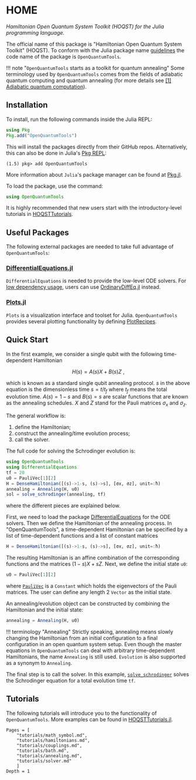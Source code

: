 # HOME

*Hamiltonian Open Quantum System Toolkit (HOQST) for the Julia programming language.*

The official name of this package is "Hamiltonian Open Quantum System Toolkit" (HOQST). To conform with the Julia package name [guidelines](https://julialang.github.io/Pkg.jl/v1/creating-packages/) the code name of the package is `OpenQuantumTools`. 

!!! note "`OpenQuantumTools` starts as a toolkit for quantum annealing" 
    Some terminology used by `OpenQuantumTools` comes from the fields of adiabatic quantum computing and quantum annealing (for more details see [[1] Adiabatic quantum computation](https://link.aps.org/doi/10.1103/RevModPhys.90.015002)).

## Installation

To install, run the following commands inside the Julia REPL:
```julia
using Pkg
Pkg.add("OpenQuantumTools")
```
This will install the packages directly from their GitHub repos. Alternatively, this can also be done in Julia's [Pkg REPL](https://julialang.github.io/Pkg.jl/v1/getting-started/):
```julia-REPL
(1.5) pkg> add OpenQuantumTools
```
More information about `Julia`'s package manager can be found at [Pkg.jl](https://julialang.github.io/Pkg.jl/v1/).

To load the package, use the command:
```julia
using OpenQuantumTools
```
It is highly recommended that new users start with the introductory-level tutorials in [HOQSTTutorials](https://github.com/USCqserver/HOQSTTutorials.jl).

## Useful Packages
The following external packages are needed to take full advantage of `OpenQuantumTools`:
### [DifferentialEquations.jl](http://docs.juliadiffeq.org/latest/)
`DifferentialEquations` is needed to provide the low-level ODE solvers. For [low dependency usage](https://diffeq.sciml.ai/stable/features/low_dep/), users can use [OrdinaryDiffEq.jl](https://github.com/JuliaDiffEq/OrdinaryDiffEq.jl) instead.
### [Plots.jl](https://github.com/JuliaPlots/Plots.jl)
`Plots` is a visualization interface and toolset for Julia. `OpenQuantumTools` provides several plotting functionality by defining [PlotRecipes](https://github.com/JuliaPlots/RecipesBase.jl).

## Quick Start
In the first example, we consider a single qubit with the following time-dependent Hamiltonian
```math
    H(s) = A(s)X + B(s)Z \ ,
```
which is known as a standard single qubit annealing protocol. $s$ in the above equation is the dimensionless time $s=t/t_f$ where $t_f$ means the total evolution time. $A(s)=1-s$ and $B(s)=s$ are scalar functions that are known as the annealing schedules. $X$ and $Z$ stand for the Pauli matrices $\sigma_x$ and $\sigma_z$. 

The general workflow is:

1. define the Hamiltonian;
2. construct the annealing/time evolution process;
3. call the solver. 
    
The full code for solving the Schrodinger evolution is:
```julia
using OpenQuantumTools
using DifferentialEquations
tf = 20
u0 = PauliVec[1][2]
H = DenseHamiltonian([(s)->1-s, (s)->s], [σx, σz], unit=:ħ)
annealing = Annealing(H, u0)
sol = solve_schrodinger(annealing, tf)
```
where the different pieces are explained below.

First, we need to load the package [DifferentialEquations](http://docs.juliadiffeq.org/latest/index.html) for the ODE solvers. Then we define the Hamiltonian of the annealing process. In "OpenQuantumTools", a time-dependent Hamiltonian can be specified by a list of time-dependent functions and a list of constant matrices
```julia
H = DenseHamiltonian([(s)->1-s, (s)->s], [σx, σz], unit=:ħ)
```
The resulting Hamiltonian is an affine combination of the corresponding functions and the matrices $(1-s)X+ sZ$. Next, we define the initial state `u0`:
```julia
u0 = PauliVec[1][2]
```
where [`PauliVec`](@ref) is a `Constant` which holds the eigenvectors of the Pauli matrices. The user can define any length 2 `Vector` as the initial state.

An annealing/evolution object can be constructed by combining the Hamiltonian and the initial state:
```julia
annealing = Annealing(H, u0)
```

!!! terminology "Annealing"
    Strictly speaking, annealing means slowly changing the Hamiltonian from an initial configuration to a final configuration in an open quantum system setup. Even though the master equations in `OpenQuantumTools` can deal with arbitrary time-dependent Hamiltonians, the name `Annealing` is still used. `Evolution` is also supported as a synonym to `Annealing`.

The final step is to call the solver. In this example, [`solve_schrodinger`](@ref) solves the Schrodinger equation for a total evolution time `tf`.

## Tutorials

The following tutorials will introduce you to the functionality of
`OpenQuantumTools`. More examples can be found in [HOQSTTutorials.jl](https://github.com/USCqserver/HOQSTTutorials.jl).

```@contents
Pages = [
    "tutorials/math_symbol.md",
    "tutorials/hamiltonians.md",
    "tutorials/couplings.md",
    "tutorials/bath.md",
    "tutorials/annealing.md",
    "tutorials/solver.md"
    ]
Depth = 1
```
